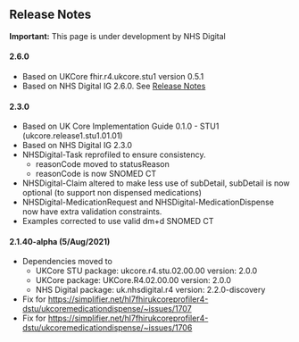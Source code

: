 ## Release Notes

  <div markdown="span" class="alert alert-warning" role="alert"><i class="fa fa-warning"></i><b> Important:</b> This page is under development by NHS Digital</div>

#### 2.6.0

- Based on UKCore fhir.r4.ukcore.stu1 version 0.5.1
- Based on NHS Digital IG 2.6.0. See [Release Notes](https://simplifier.net/guide/nhsdigital/Home/Introduction/ReleaseNotes)


#### 2.3.0

- Based on UK Core Implementation Guide 0.1.0 - STU1 (ukcore.release1.stu1.01.01)
- Based on NHS Digital IG 2.3.0
- NHSDigital-Task reprofiled to ensure consistency.
  - reasonCode moved to statusReason
  - reasonCode is now SNOMED CT
- NHSDigital-Claim altered to make less use of subDetail, subDetail is now optional (to support non dispensed medications)
- NHSDigital-MedicationRequest and NHSDigital-MedicationDispense now have extra validation constraints.
- Examples corrected to use valid dm+d SNOMED CT


#### 2.1.40-alpha (5/Aug/2021)

- Dependencies moved to 
  - UKCore STU package: ukcore.r4.stu.02.00.00 version: 2.0.0
  - UKCore package: UKCore.R4.02.00.00 version: 2.0.0
  - NHS Digital package: uk.nhsdigital.r4 version: 2.2.0-discovery 
- Fix for https://simplifier.net/hl7fhirukcoreprofiler4-dstu/ukcoremedicationdispense/~issues/1707
- Fix for https://simplifier.net/hl7fhirukcoreprofiler4-dstu/ukcoremedicationdispense/~issues/1706
